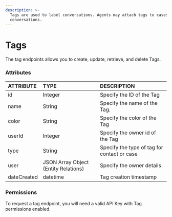 ```yaml
---
description: >-
  Tags are used to label conversations. Agents may attach tags to cases and
  conversations.
---
```


# Tags

The tag endpoints allows you to create, update, retrieve, and delete Tags.

### Attributes 

| ATTRIBUTE | TYPE | DESCRIPTION |
| :--- | :--- | :--- |
| id | Integer | Specify the ID of the Tag |
| name | String | Specify the name of the Tag. |
| color | String | Specify the color of the Tag |
| userId | Integer | Specify the owner id of the Tag |
| type | String | Specify the type of tag for contact or case |
| user | JSON Array Object \(Entity Relations\) | Specify the owner details |
| dateCreated | datetime | Tag creation timestamp |

### Permissions

To request a tag endpoint, you will need a valid API Key with Tag permissions enabled.


